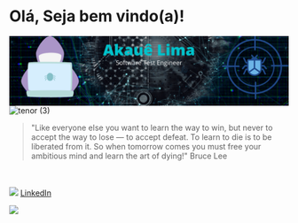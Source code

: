 #  Olá, Seja bem vindo(a)!

<img width="600px" align="right" src="https://github.com/Akaue/Akaue/blob/master/akaue%202.png" /> 

![tenor (3)](https://user-images.githubusercontent.com/37002491/95329595-92195500-087d-11eb-9935-ab0cb075d0b1.gif)



<blockquote>"Like everyone else you want to learn the way to win, but never to accept the way to lose — to accept defeat. To learn to die is to be liberated from it. So when tomorrow comes you must free your ambitious mind and learn the art of dying!"  Bruce Lee </blockquote>


<br/><br/>
<a href="https://www.linkedin.com/in/akauelima/"><img src="https://avatars3.githubusercontent.com/u/357098?v=4" width="16"></img></a> [LinkedIn](https://www.linkedin.com/in/akauelima/)

<img width="400px" align="left" src="https://github-readme-stats.vercel.app/api/top-langs/?username=Akaue&hide=html&layout=compact&theme=buefy" /> 

<br/><br/>

  

